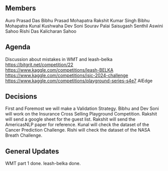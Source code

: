 Members
-------
Auro Prasad Das
Bibhu Prasad Mohapatra
Rakshit Kumar Singh
Bibhu Mohapatra
Kunal Kushwaha
Dev Soni
Sourav Palai
Saisugash Senthil
Aswini Sahoo
Rishi Das
Kalicharan Sahoo

Agenda
------
Discussion about mistakes in WMT and leash-belka
https://bitgrit.net/competition/22
https://www.kaggle.com/competitions/leash-BELKA
https://www.kaggle.com/competitions/isic-2024-challenge
https://www.kaggle.com/competitions/playground-series-s4e7
AIEdge

Decisions
---------
First and Foremost we will make a Validation Strategy.
Bibhu and Dev Soni will work on the Insurance Cross Selling Playground Competition.
Rakshit will send a google sheet for the guest list.
Rakshit will send the AmericasNLP paper for reference.
Kunal will check the dataset of the Cancer Prediction Challenge.
Rishi will check the dataset of the NASA Breath Challenge.

General Updates
---------------
WMT part 1 done.
leash-belka done.

